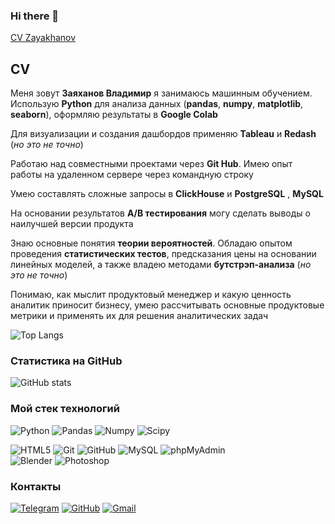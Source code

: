 ### Hi there 👋

[CV Zayakhanov](https://github.com/Geroinageroine/Geroinageroine/main/Rick.jpg)

## CV
Меня зовут **Заяханов Владимир** я занимаюсь машинным обучением.
Использую **Python** для анализа данных (**pandas**, **numpy**, **matplotlib**, **seaborn**), оформляю результаты в **Google Colab**

Для визуализации и создания дашбордов применяю **Tableau** и **Redash** (*но это не точно*)

Работаю над совместными проектами через **Git Hub**. Имею опыт работы на удаленном сервере через командную строку

Умею составлять сложные запросы в **ClickHouse** и **PostgreSQL** , **MySQL**

На основании результатов **A/B тестирования** могу сделать выводы о наилучшей версии продукта

Знаю основные понятия **теории вероятностей**. Обладаю опытом проведения **статистических тестов**, предсказания цены на основании линейных моделей, а также владею методами **бутстрэп-анализа** (*но это не точно*)

Понимаю, как мыслит продуктовый менеджер и какую ценность аналитик приносит бизнесу, умею рассчитывать основные продуктовые метрики и применять их для решения аналитических задач

![Top Langs](https://github-readme-stats.vercel.app/api/top-langs/?username=Geroinageroine&layout=compact&theme=dark)

### Статистика на GitHub
![GitHub stats](https://github-readme-stats.vercel.app/api?username=Geroinageroine&show_icons=true&hide=prs,issues,contribs&theme=dark)

### Мой стек технологий
![Python](https://img.shields.io/badge/Python-FFD43B?style=for-the-badge&logo=python&logoColor=darkgreen)
![Pandas](https://img.shields.io/badge/Pandas-2C2D72?style=for-the-badge&logo=pandas&logoColor=white)
![Numpy](https://img.shields.io/badge/Numpy-777BB4?style=for-the-badge&logo=numpy&logoColor=white)
![Scipy](https://img.shields.io/badge/SciPy-654FF0?style=for-the-badge&logo=SciPy&logoColor=white)

![HTML5](https://img.shields.io/badge/HTML5-E34F26?style=for-the-badge&logo=html5&logoColor=white) 
![Git](https://img.shields.io/badge/-Git-333?style=for-the-badge&logo=Git)
![GitHub](https://img.shields.io/badge/-GitHub-333?style=for-the-badge&logo=GitHub)
![MySQL](https://img.shields.io/badge/-MySQL-333?style=for-the-badge)
![phpMyAdmin](https://img.shields.io/badge/-phpMyAdmin-333?style=for-the-badge)  
![Blender](https://img.shields.io/badge/-Blender-333?style=for-the-badge&logo=Blender)
![Photoshop](https://img.shields.io/badge/-Photoshop-333?style=for-the-badge&logo=Photoshop)

### Контакты
[![Telegram](https://img.shields.io/badge/-Telegram-333?style=for-the-badge&logo=telegram&logoColor=27A0D9)](https://t.me/Geroinageroine)
[![GitHub](https://img.shields.io/badge/-GitHub-333?style=for-the-badge&logo=GitHub&logoColor=fff)](https://github.com/Geroinageroine)
[![Gmail](https://img.shields.io/badge/Gmail-D14836?style=for-the-badge&logo=gmail&logoColor=white)](zayakhanov.python@gmail.com)
